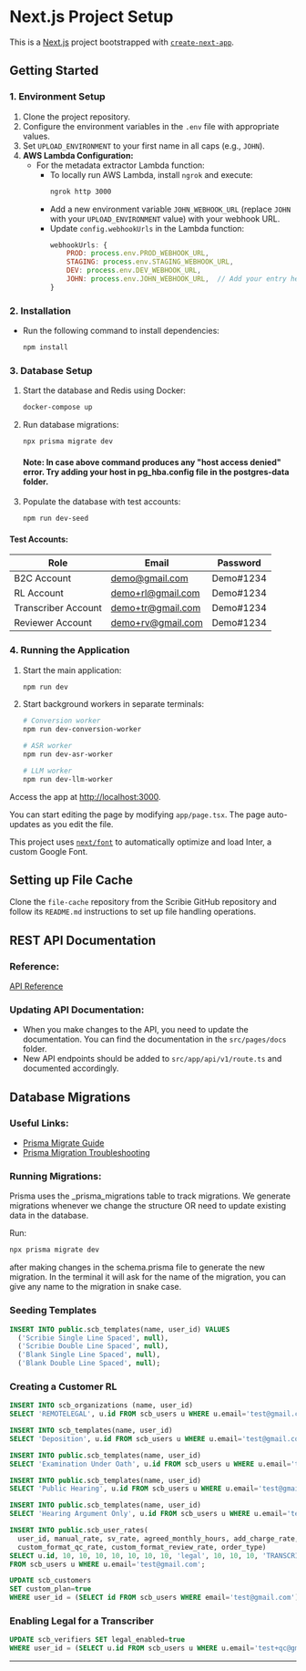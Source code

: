 # Next.js Project Setup

This is a [Next.js](https://nextjs.org/) project bootstrapped with [`create-next-app`](https://github.com/vercel/next.js/tree/canary/packages/create-next-app).

## Getting Started

### 1. Environment Setup

1. Clone the project repository.
2. Configure the environment variables in the `.env` file with appropriate values.
3. Set `UPLOAD_ENVIRONMENT` to your first name in all caps (e.g., `JOHN`).
4. **AWS Lambda Configuration:**
   - For the metadata extractor Lambda function:
     - To locally run AWS Lambda, install `ngrok` and execute:
       ```bash
       ngrok http 3000
       ```
     - Add a new environment variable `JOHN_WEBHOOK_URL` (replace `JOHN` with your `UPLOAD_ENVIRONMENT` value) with your webhook URL.
     - Update `config.webhookUrls` in the Lambda function:
       ```javascript
       webhookUrls: {
           PROD: process.env.PROD_WEBHOOK_URL,
           STAGING: process.env.STAGING_WEBHOOK_URL,
           DEV: process.env.DEV_WEBHOOK_URL,
           JOHN: process.env.JOHN_WEBHOOK_URL,  // Add your entry here
       }
       ```

### 2. Installation

- Run the following command to install dependencies:
    ```bash
    npm install
    ```

### 3. Database Setup

1. Start the database and Redis using Docker:
   ```bash
   docker-compose up
   ```
2. Run database migrations:
   ```bash
   npx prisma migrate dev
   ```
    #### Note:  In case above command produces any "host access denied" error. Try adding your host in pg_hba.config file in the postgres-data folder.
    
3. Populate the database with test accounts:
   ```bash
   npm run dev-seed
   ```

#### Test Accounts:
| Role | Email | Password |
|------|--------------------|------------|
| B2C Account | demo@gmail.com | Demo#1234 |
| RL Account | demo+rl@gmail.com | Demo#1234 |
| Transcriber Account | demo+tr@gmail.com | Demo#1234 |
| Reviewer Account | demo+rv@gmail.com | Demo#1234 |

### 4. Running the Application

1. Start the main application:
   ```bash
   npm run dev
   ```
2. Start background workers in separate terminals:
   ```bash
   # Conversion worker
   npm run dev-conversion-worker

   # ASR worker
   npm run dev-asr-worker

   # LLM worker
   npm run dev-llm-worker
   ```

Access the app at [http://localhost:3000](http://localhost:3000).

You can start editing the page by modifying `app/page.tsx`. The page auto-updates as you edit the file.

This project uses [`next/font`](https://nextjs.org/docs/basic-features/font-optimization) to automatically optimize and load Inter, a custom Google Font.

## Setting up File Cache

Clone the `file-cache` repository from the Scribie GitHub repository and follow its `README.md` instructions to set up file handling operations.

## REST API Documentation

### Reference:
[API Reference](https://docs.scribie.com/docs)

### Updating API Documentation:
- When you make changes to the API, you need to update the documentation. You can find the documentation in the `src/pages/docs` folder.
- New API endpoints should be added to `src/app/api/v1/route.ts` and documented accordingly.

## Database Migrations

### Useful Links:
- [Prisma Migrate Guide](https://www.prisma.io/docs/guides/database/developing-with-prisma-migrate)
- [Prisma Migration Troubleshooting](https://www.prisma.io/docs/guides/database/production-troubleshooting#failed-migration)

### Running Migrations:
Prisma uses the _prisma_migrations table to track migrations. We generate migrations whenever we change the structure OR need to update existing data in the database.

Run:
```bash
npx prisma migrate dev
```
after making changes in the schema.prisma file to generate the new migration. In the terminal it will ask for the name of the migration, you can give any name to the migration in snake case.



### Seeding Templates
```sql
INSERT INTO public.scb_templates(name, user_id) VALUES 
  ('Scribie Single Line Spaced', null),
  ('Scribie Double Line Spaced', null),
  ('Blank Single Line Spaced', null),
  ('Blank Double Line Spaced', null);
```

### Creating a Customer RL
```sql
INSERT INTO scb_organizations (name, user_id)
SELECT 'REMOTELEGAL', u.id FROM scb_users u WHERE u.email='test@gmail.com';

INSERT INTO scb_templates(name, user_id)
SELECT 'Deposition', u.id FROM scb_users u WHERE u.email='test@gmail.com';

INSERT INTO public.scb_templates(name, user_id)
SELECT 'Examination Under Oath', u.id FROM scb_users u WHERE u.email='test@gmail.com';

INSERT INTO public.scb_templates(name, user_id)
SELECT 'Public Hearing', u.id FROM scb_users u WHERE u.email='test@gmail.com';

INSERT INTO public.scb_templates(name, user_id)
SELECT 'Hearing Argument Only', u.id FROM scb_users u WHERE u.email='test@gmail.com';

INSERT INTO public.scb_user_rates(
  user_id, manual_rate, sv_rate, agreed_monthly_hours, add_charge_rate, audio_time_coding, rush_order, custom_format, custom_format_option, deadline,
  custom_format_qc_rate, custom_format_review_rate, order_type)
SELECT u.id, 10, 10, 10, 10, 10, 10, 10, 'legal', 10, 10, 10, 'TRANSCRIPTION_FORMATTING' 
FROM scb_users u WHERE u.email='test@gmail.com';

UPDATE scb_customers 
SET custom_plan=true 
WHERE user_id = (SELECT id FROM scb_users WHERE email='test@gmail.com');
```

### Enabling Legal for a Transcriber
```sql
UPDATE scb_verifiers SET legal_enabled=true
WHERE user_id = (SELECT u.id FROM scb_users u WHERE u.email='test+qc@gmail.com');
```

---
